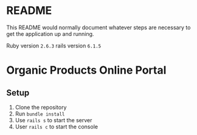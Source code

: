 # README

This README would normally document whatever steps are necessary to get the
application up and running.

Ruby version `2.6.3` rails version `6.1.5`
# Organic Products Online Portal

## Setup

1. Clone the repository
2. Run `bundle install`
3. Use `rails s` to start the server
4. User `rails c` to start the console
